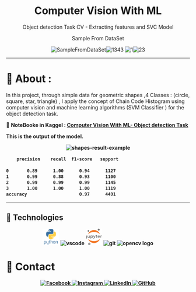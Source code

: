 <div align="center"> 

# Computer Vision With ML
Object detection Task CV - Extracting features and SVC Model

Sample From DataSet

![SampleFromDataSet](https://github.com/zeyadusf/Computer-Vision-With-ML/assets/83798621/d805d49a-10cc-4b2d-84c0-a94d9a422414)![1343](https://github.com/zeyadusf/Computer-Vision-With-ML/assets/83798621/3ed0041f-9a1e-40d5-a441-6782537052b6)
![1](https://github.com/zeyadusf/Computer-Vision-With-ML/assets/83798621/45801ad1-7dad-4388-b0c4-470f100b959c)![23](https://github.com/zeyadusf/Computer-Vision-With-ML/assets/83798621/2786db50-5676-4c10-ae76-4f6935aef658)



<hr>

</div>

# 🎯 About : 

In this project, through simple data for geometric shapes ,4 Classes : (circle, square, star, triangle) , I apply the concept of Chain Code Histogram using computer vision and machine learning algorithms (SVM Classifier ) for the object detection task.

🔗 <b> NoteBooke in Kaggel  : [Computer Vision With ML- Object detection Task](https://www.kaggle.com/code/zeyadusf/computer-vision-with-ml-object-detection-task#Object-detection--Task) 

This is the output of the model.
<div align="center"> 
  
![shapes-result-example](https://github.com/zeyadusf/Computer-Vision-With-ML/assets/83798621/999ea857-7d11-4c40-8b89-0c4b4ae45c01)
</div>

  ```
      precision    recall  f1-score   support

0       0.89      1.00      0.94      1127
1       0.99      0.88      0.93      1100
2       0.99      0.99      0.99      1145
3       1.00      1.00      1.00      1119
accuracy                    0.97      4491

  ```

<hr>

## :rocket: Technologies ##
<p align='center'>
<img src=https://raw.githubusercontent.com/devicons/devicon/master/icons/python/python-original-wordmark.svg width="45" height="45" />
<img src="https://cdn.jsdelivr.net/gh/devicons/devicon/icons/vscode/vscode-original.svg" alt="vscode" width="45" height="45"/>
<img src="https://raw.githubusercontent.com/devicons/devicon/master/icons/jupyter/jupyter-original-wordmark.svg" alt="Jupyter" width="45" height="45" />
<img src="https://cdn.jsdelivr.net/gh/devicons/devicon/icons/git/git-original.svg" alt="git" width="45" height="45"/>
<img src="https://cdn.jsdelivr.net/gh/devicons/devicon/icons/opencv/opencv-original.svg" height="40" alt="opencv logo"  />


<!--Social Media-->


# :email: Contact #

<p align="center">
 <a href="https://www.facebook.com/ziayd.yosif" target="_blank">
  <img src="https://img.shields.io/badge/-Zeyad Usf-1877F2?style=flat&logo=facebook&logoColor=white" alt="Facebook" />
</a>

<a href="https://www.instagram.com/zeyadusf/" target="_blank">
  <img src="https://img.shields.io/badge/-zeyadusf-white?style=flat&logo=instagram&logoColor=#E65468" alt="Instagram" />
</a>


<a href="https://www.linkedin.com/in/zeyadusf/" target="_blank">
  <img src="https://img.shields.io/badge/-Zeyad Usf-0077B5?style=flat&logo=linkedin&logoColor=white" alt="LinkedIn" />
</a>

<a href="https://github.com/zeyadusf" target="_blank">
  <img src="https://img.shields.io/badge/-@zeyadusf-181717?style=flat&logo=github&logoColor=white" alt="GitHub" />
</a>

